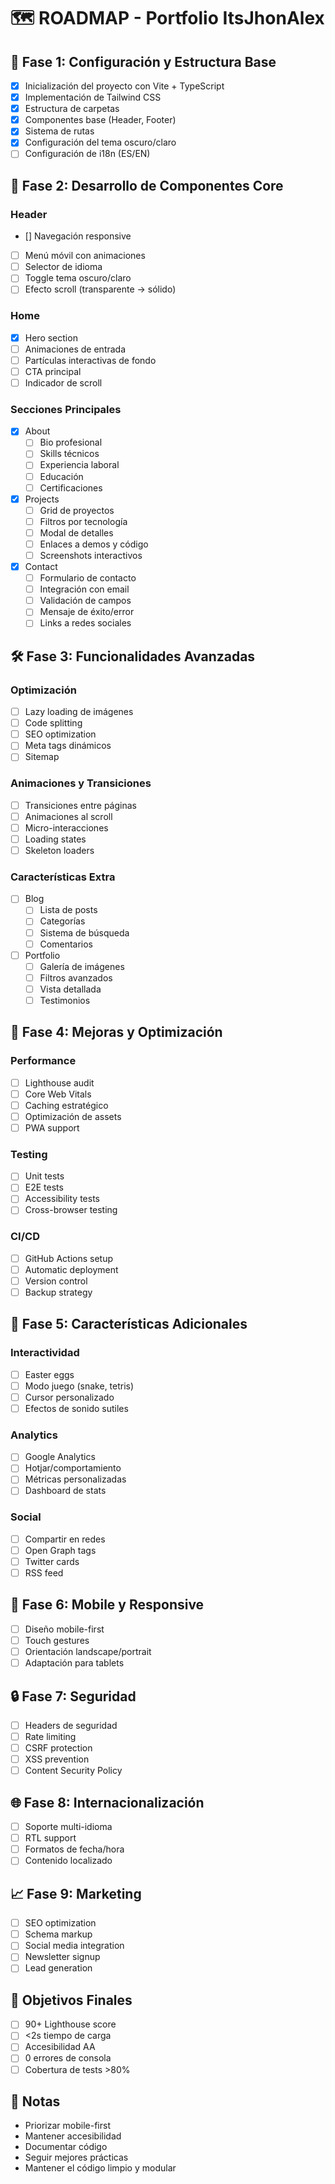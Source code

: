 # 🗺️ ROADMAP - Portfolio ItsJhonAlex

## 🎯 Fase 1: Configuración y Estructura Base
- [X] Inicialización del proyecto con Vite + TypeScript
- [X] Implementación de Tailwind CSS
- [X] Estructura de carpetas
- [X] Componentes base (Header, Footer)
- [X] Sistema de rutas
- [X] Configuración del tema oscuro/claro
- [ ] Configuración de i18n (ES/EN)

## 🎨 Fase 2: Desarrollo de Componentes Core
### Header
- [] Navegación responsive
- [ ] Menú móvil con animaciones
- [ ] Selector de idioma
- [ ] Toggle tema oscuro/claro
- [ ] Efecto scroll (transparente -> sólido)

### Home
- [x] Hero section
- [ ] Animaciones de entrada
- [ ] Partículas interactivas de fondo
- [ ] CTA principal
- [ ] Indicador de scroll

### Secciones Principales
- [X] About
  - [ ] Bio profesional
  - [ ] Skills técnicos
  - [ ] Experiencia laboral
  - [ ] Educación
  - [ ] Certificaciones

- [X] Projects
  - [ ] Grid de proyectos
  - [ ] Filtros por tecnología
  - [ ] Modal de detalles
  - [ ] Enlaces a demos y código
  - [ ] Screenshots interactivos

- [X] Contact
  - [ ] Formulario de contacto
  - [ ] Integración con email
  - [ ] Validación de campos
  - [ ] Mensaje de éxito/error
  - [ ] Links a redes sociales

## 🛠️ Fase 3: Funcionalidades Avanzadas
### Optimización
- [ ] Lazy loading de imágenes
- [ ] Code splitting
- [ ] SEO optimization
- [ ] Meta tags dinámicos
- [ ] Sitemap

### Animaciones y Transiciones
- [ ] Transiciones entre páginas
- [ ] Animaciones al scroll
- [ ] Micro-interacciones
- [ ] Loading states
- [ ] Skeleton loaders

### Características Extra
- [ ] Blog
  - [ ] Lista de posts
  - [ ] Categorías
  - [ ] Sistema de búsqueda
  - [ ] Comentarios

- [ ] Portfolio
  - [ ] Galería de imágenes
  - [ ] Filtros avanzados
  - [ ] Vista detallada
  - [ ] Testimonios

## 🚀 Fase 4: Mejoras y Optimización
### Performance
- [ ] Lighthouse audit
- [ ] Core Web Vitals
- [ ] Caching estratégico
- [ ] Optimización de assets
- [ ] PWA support

### Testing
- [ ] Unit tests
- [ ] E2E tests
- [ ] Accessibility tests
- [ ] Cross-browser testing

### CI/CD
- [ ] GitHub Actions setup
- [ ] Automatic deployment
- [ ] Version control
- [ ] Backup strategy

## 🎁 Fase 5: Características Adicionales
### Interactividad
- [ ] Easter eggs
- [ ] Modo juego (snake, tetris)
- [ ] Cursor personalizado
- [ ] Efectos de sonido sutiles

### Analytics
- [ ] Google Analytics
- [ ] Hotjar/comportamiento
- [ ] Métricas personalizadas
- [ ] Dashboard de stats

### Social
- [ ] Compartir en redes
- [ ] Open Graph tags
- [ ] Twitter cards
- [ ] RSS feed

## 📱 Fase 6: Mobile y Responsive
- [ ] Diseño mobile-first
- [ ] Touch gestures
- [ ] Orientación landscape/portrait
- [ ] Adaptación para tablets

## 🔒 Fase 7: Seguridad
- [ ] Headers de seguridad
- [ ] Rate limiting
- [ ] CSRF protection
- [ ] XSS prevention
- [ ] Content Security Policy

## 🌐 Fase 8: Internacionalización
- [ ] Soporte multi-idioma
- [ ] RTL support
- [ ] Formatos de fecha/hora
- [ ] Contenido localizado

## 📈 Fase 9: Marketing
- [ ] SEO optimization
- [ ] Schema markup
- [ ] Social media integration
- [ ] Newsletter signup
- [ ] Lead generation

## 🎯 Objetivos Finales
- [ ] 90+ Lighthouse score
- [ ] <2s tiempo de carga
- [ ] Accesibilidad AA
- [ ] 0 errores de consola
- [ ] Cobertura de tests >80%

## 📝 Notas
- Priorizar mobile-first
- Mantener accesibilidad
- Documentar código
- Seguir mejores prácticas
- Mantener el código limpio y modular
